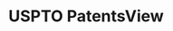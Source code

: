 ---
bigquery: https://console.cloud.google.com/bigquery?p=patents-public-data&d=patentsview&page=dataset
citation: Attribution should be given to PatentsView for use, distribution, or derivative
  works.
code: https://github.com/CSSIP-AIR/PatentsView-Code-Snippets/
contributors: USPTO
cost: None
description: 'PatentsView includes US patent data including raw data (summaries, applications,
  pregrant applications), disambugations of inventors and assignees, and inventor
  gender estimates.  Also foreign priority data, # of figures and sheets, and government
  interest statements.'
documentation: https://patentsview.org/query/builder-faqs
last_edit: Mon, 04 Apr 2022 19:02:57 GMT
location: https://patentsview.org/
maintained_by: USPTO
record_creation_timestamp: 12/2/2020 17:20:46
schema_fields: '[''group_id'', ''disamb_inventor_id_20181127'', ''organization'',
  ''male'', ''level_one'', ''field_id'', ''city'', ''number'', ''disamb_inventor_id_20170808'',
  ''num_figures'', ''classification_level'', ''level_two'', ''f102_date'', ''state_fips'',
  ''_371_date'', ''latin_name'', ''longitude'', ''contract_award_number'', ''term_disclaimer'',
  ''gi_statement'', ''type'', ''action_date'', ''county_fips'', ''designation'', ''section_id'',
  ''category_id'', ''name_first'', ''num'', ''filename'', ''disamb_inventor_id_20171003'',
  ''disamb_assignee_id_20200630'', ''subclass_id'', ''main_group'', ''disamb_inventor_id_20200630'',
  ''status'', ''group'', ''citation_id'', ''uuid'', ''doc_type'', ''withdrawn'', ''role'',
  ''subsection_id'', ''ipc_version_indicator'', ''disamb_assignee_id_20191008'', ''deceased'',
  ''latlong'', ''term_extension'', ''location_id'', ''rawassignee_id'', ''subclass'',
  ''disamb_assignee_id_20200929'', ''term_grant'', ''title'', ''sector_title'', ''abstract'',
  ''state'', ''disamb_inventor_id_20180528'', ''dependent'', ''kind'', ''lapse_of_patent'',
  ''country'', ''application_id'', ''fname'', ''id'', ''relkind'', ''rel_id'', ''disamb_assignee_id_20190312'',
  ''subgroup_id'', ''disamb_inventor_id_20170307'', ''disamb_inventor_id_20200929'',
  ''subcategory_id'', ''field_title'', ''rawinventor_id'', ''disamb_inventor_id_20191008'',
  ''inventor_id'', ''ipc_class'', ''disamb_assignee_id_20190820'', ''county'', ''length'',
  ''name'', ''rawlocation_id'', ''sequence'', ''disamb_inventor_id_20200331'', ''attribution_status'',
  ''section'', ''rule_47'', ''patent_id'', ''applicant_type'', ''latitude'', ''country_transformed'',
  ''symbol_position'', ''f371_date'', ''disamb_inventor_id_20201229'', ''reldocno'',
  ''subgroup'', ''doctype'', ''name_last'', ''category'', ''num_sheets'', ''text'',
  ''lawyer_id'', ''disclaimer_date'', ''male_flag'', ''publication_number'', ''disamb_inventor_id_20190820'',
  ''disamb_assignee_id_20191231'', ''variety'', ''level_three'', ''organization_id'',
  ''num_claims'', ''classification_data_source'', ''_102_date'', ''series_code'',
  ''disamb_assignee_id_20200331'', ''assignee_id'', ''exemplary'', ''mainclass_id'',
  ''disamb_inventor_id_20191231'', ''date'', ''classification_status'', ''disamb_assignee_id_20181127'',
  ''classification_value'', ''disamb_inventor_id_20190312'', ''lname'', ''disamb_inventor_id_20171226'']'
shortname: patentsview
tags:
- disambiguation
- United States
- gender
terms_of_use: Creative Commons Attribution 4.0 International License.
timeframe: 1963-1999
title: USPTO PatentsView
uuid: cf1780b1-e265-4e49-8d1d-83b9cfe0fd9a
---